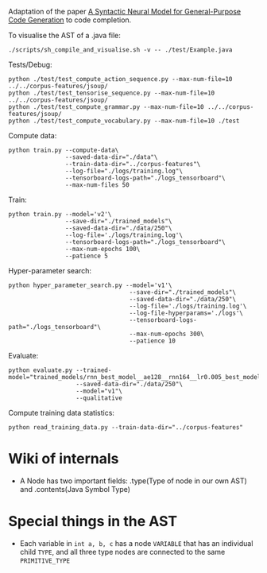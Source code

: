 Adaptation of the paper [A Syntactic Neural Model for General-Purpose Code Generation](https://arxiv.org/abs/1704.01696) to code completion.

To visualise the AST of a .java file:
```
./scripts/sh_compile_and_visualise.sh -v -- ./test/Example.java
```

Tests/Debug:
```
python ./test/test_compute_action_sequence.py --max-num-file=10 ../../corpus-features/jsoup/
python ./test/test_tensorise_sequence.py --max-num-file=10 ../../corpus-features/jsoup/
python ./test/test_compute_grammar.py --max-num-file=10 ../../corpus-features/jsoup/
python ./test/test_compute_vocabulary.py --max-num-file=10 ./test
```

Compute data:
```
python train.py --compute-data\
                --saved-data-dir="./data"\
                --train-data-dir="../corpus-features"\
                --log-file="./logs/training.log"\
                --tensorboard-logs-path="./logs_tensorboard"\
                --max-num-files 50
```

Train:
```
python train.py --model='v2'\
                --save-dir="./trained_models"\
                --saved-data-dir="./data/250"\
                --log-file='./logs/training.log'\
                --tensorboard-logs-path="./logs_tensorboard"\
                --max-num-epochs 100\
                --patience 5
```

Hyper-parameter search:
```
python hyper_parameter_search.py --model='v1'\
                                  --save-dir="./trained_models"\
                                  --saved-data-dir="./data/250"\
                                  --log-file='./logs/training.log'\
                                  --log-file-hyperparams='./logs'\
                                  --tensorboard-logs-path="./logs_tensorboard"\
                                  --max-num-epochs 300\
                                  --patience 10
```

Evaluate:
```
python evaluate.py --trained-model="trained_models/rnn_best_model__ae128__rnn164__lr0.005_best_model.bin"\
                   --saved-data-dir="./data/250"\
                   --model="v1"\
                   --qualitative
```

Compute training data statistics:
```
python read_training_data.py --train-data-dir="../corpus-features"
```



# Wiki of internals
- A Node has two important fields: .type(Type of node in our own AST) and .contents(Java Symbol Type)  

# Special things in the AST
- Each variable in `int a, b, c` has a node `VARIABLE` that has an individual child `TYPE`, and all three type nodes are connected to the same `PRIMITIVE_TYPE` 